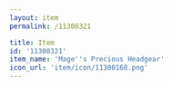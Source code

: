 ```yaml
---
layout: item
permalink: /11300321

title: Item
id: '11300321'
item_name: 'Mage''s Precious Headgear'
icon_url: 'item/icon/11300168.png'
---
```


